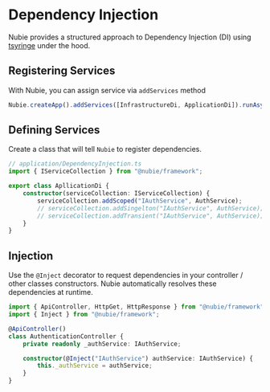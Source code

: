 # Dependency Injection

Nubie provides a structured approach to Dependency Injection (DI) using [tsyringe](https://github.com/microsoft/tsyringe) under the hood.

## Registering Services

With Nubie, you can assign service via `addServices` method

```ts
Nubie.createApp().addServices([InfrastructureDi, ApplicationDi]).runAsync();
```

## Defining Services

Create a class that will tell `Nubie` to register dependencies.

```ts
// application/DependencyInjection.ts
import { IServiceCollection } from "@nubie/framework";

export class ApllicationDi {
    constructor(serviceCollection: IServiceCollection) {
        serviceCollection.addScoped("IAuthService", AuthService);
        // serviceCollection.addSingelton("IAuthService", AuthService);
        // serviceCollection.addTransient("IAuthService", AuthService);
    }
}
```

## Injection

Use the `@Inject` decorator to request dependencies in your controller / other classes constructors. Nubie automatically resolves these dependencies at runtime.

```ts
import { ApiController, HttpGet, HttpResponse } from "@nubie/framework";
import { Inject } from "@nubie/framework";

@ApiController()
class AuthenticationController {
    private readonly _authService: IAuthService;

    constructor(@Inject("IAuthService") authService: IAuthService) {
        this._authService = authService;
    }
}
```
